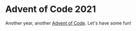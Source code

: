 # Advent of Code 2021

Another year, another [Advent of Code](https://adventofcode.com).  Let's have some fun!